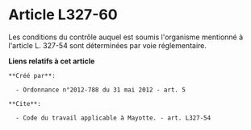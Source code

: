 # Article L327-60

Les conditions du contrôle auquel est soumis l'organisme mentionné à l'article L. 327-54 sont déterminées par voie
réglementaire.

**Liens relatifs à cet article**

	**Créé par**:

	  - Ordonnance n°2012-788 du 31 mai 2012 - art. 5

	**Cite**:

	  - Code du travail applicable à Mayotte. - art. L327-54
